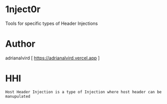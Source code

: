 # 1nject0r
Tools for specific types of Header Injections

# Author 
 adrianalvird [ https://adrianalvird.vercel.app ]

# HHI
    Host Header Injection is a type of Injection where host header can be manupulated 


